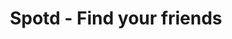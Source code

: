 ---
description: 无聊时打开，分享你的位置，让同样无聊的朋友看到你。有聊时别忘了关。
layout: post
results:
- primaryGenreName: Social Networking
  version: '1.3.10'
  artworkUrl100: http://a1453.phobos.apple.com/us/r30/Purple/v4/2f/91/50/2f91501b-e65b-ceb3-4c51-db029b666156/mzl.bygtdujp.jpg
  trackViewUrl: https://itunes.apple.com/cn/app/spotd-find-your-friends/id733009168?mt=8&uo=4
  artworkUrl60: http://a776.phobos.apple.com/us/r30/Purple4/v4/5d/1a/3a/5d1a3a95-5670-b160-4e63-ddcf8d530df0/Icon57.png
  sellerName: Joseph Gatto
  supportedDevices:
  - iPadWifi
  - iPodTouchourthGen
  - iPadFourthGen4G
  - iPad2Wifi
  - iPad3G
  - iPhone4
  - iPodTouchFifthGen
  - iPadMini4G
  - iPodTouchThirdGen
  - iPadThirdGen4G
  - iPadMini
  - iPhone4S
  - iPhone5s
  - iPadFourthGen
  - iPad23G
  - iPadThirdGen
  - iPhone-3GS
  - iPhone5c
  - iPhone5
  genres:
  - 社交
  - 导航
  trackName: Spotd - Find your friends
  description: "Spotd [spot·ted] is a new and easy way to connect with friends
    while still maintaining privacy by using a permission based process to
    share locations. \n\nIt’s Friday night and you want to see where your
    friends are – send them a Spotd request! When they accept, their location
    will immediately appear on your map.\n\nWith Spotd you are invisible until
    you want to be seen... or as we like to say, \"Spotd when you want to
    be.\"\n\n-\n\nSpotd makes finding your friends simple, private and fun.\n\nWhy
    is Spotd different? A user’s location is only shared with their friends
    when they accept a Spotd request. Users can meet up with friends at the
    places they love to hang out at and stay invisible to everyone else!\n\n\nOther
    Spotd features:\n\n- Get directions to the friend you Spotd\n- Text or
    call right from the App\n- See friends in real time\n- Create an account
    or connect with Facebook\n- Block a friend so they can't Spot you (Don't
    worry, they'll never know) \n\nWhat's NEXT:\n\n1. Built in private chat
    system.\n2. iOS7 redesign updates.\n3. Splash page to help load data faster.\n4.
    And other great features!"
  price: 0
  trackId: 733009168
  releaseDate: '2014-01-30T20:59:24Z'
  screenshotUrls:
  - http://a3.mzstatic.com/us/r30/Purple/v4/b4/d6/4b/b4d64b7a-0055-04c7-b578-0abb0b352b51/screen1136x1136.jpeg
  - http://a3.mzstatic.com/us/r30/Purple4/v4/96/39/74/96397499-c2e4-ad1a-f387-2ef464afc67c/screen1136x1136.jpeg
  - http://a4.mzstatic.com/us/r30/Purple4/v4/67/75/88/67758818-2455-8064-0ded-1c96529a8bc1/screen1136x1136.jpeg
  - http://a2.mzstatic.com/us/r30/Purple6/v4/04/b3/fc/04b3fcd1-0d17-7a00-1696-693bcdcdc17e/screen1136x1136.jpeg
  - http://a2.mzstatic.com/us/r30/Purple4/v4/c4/ef/39/c4ef39d5-14e0-acac-255d-df283ed1ec96/screen1136x1136.jpeg
  artistViewUrl: https://itunes.apple.com/cn/artist/joseph-gatto/id733009171?uo=4
  primaryGenreId: 6005
  kind: software
  fileSizeBytes: '21608886'
  bundleId: com.sptod.me.spotd
  releaseNotes: Bug fixes
  sellerUrl: http://www.spotd.me
  artistName: Joseph Gatto
  trackCensoredName: Spotd - Find your friends
  isGameCenterEnabled: false
  contentAdvisoryRating: 4+
  languageCodesISO2A:
  - EN
  trackContentRating: 4+
  features: &a []
  wrapperType: software
  artworkUrl512: http://a1453.phobos.apple.com/us/r30/Purple/v4/2f/91/50/2f91501b-e65b-ceb3-4c51-db029b666156/mzl.bygtdujp.jpg
  formattedPrice: 免费
  artistId: 733009171
  genreIds:
  - '6005'
  - '6010'
  currency: CNY
  ipadScreenshotUrls: *a
category: 社交
tags: tag1
resultCount: 1
title: Spotd - Find your friends

---